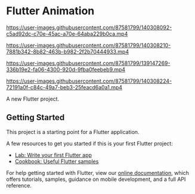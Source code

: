 # Flutter Animation





https://user-images.githubusercontent.com/87581799/140308092-c5ad92dc-c70e-45ac-a70e-64aba229b0ca.mp4

https://user-images.githubusercontent.com/87581799/140308210-7881b342-8b82-463b-b982-2f2b70444933.mp4

https://user-images.githubusercontent.com/87581799/139147269-336b19e2-fa06-4300-920d-9fba0feebeb9.mp4

https://user-images.githubusercontent.com/87581799/140308224-72191a0f-c84c-49a7-beb3-25feacd6a0a1.mp4






A new Flutter project.

## Getting Started

This project is a starting point for a Flutter application.

A few resources to get you started if this is your first Flutter project:

- [Lab: Write your first Flutter app](https://flutter.dev/docs/get-started/codelab)
- [Cookbook: Useful Flutter samples](https://flutter.dev/docs/cookbook)

For help getting started with Flutter, view our
[online documentation](https://flutter.dev/docs), which offers tutorials,
samples, guidance on mobile development, and a full API reference.
